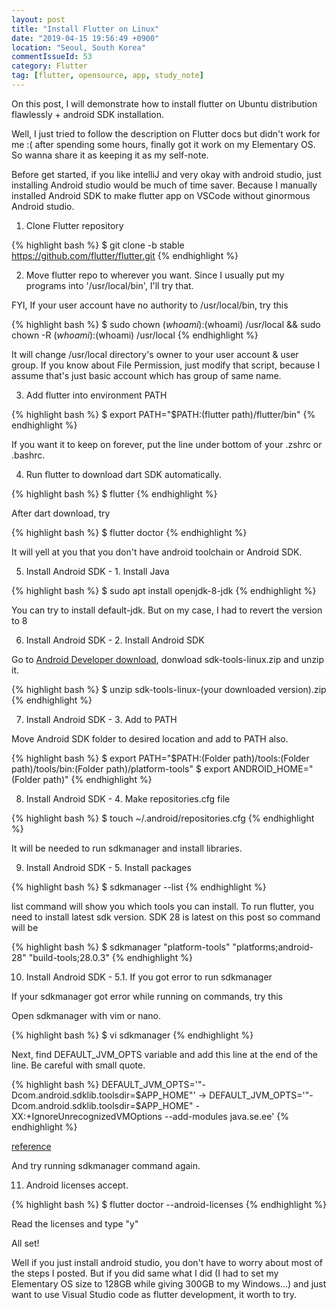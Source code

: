 ```yaml
---
layout: post
title: "Install Flutter on Linux"
date: "2019-04-15 19:56:49 +0900"
location: "Seoul, South Korea"
commentIssueId: 53
category: Flutter
tag: [flutter, opensource, app, study_note]
---
```


On this post, I will demonstrate how to install flutter on Ubuntu distribution flawlessly + android SDK installation.

Well, I just tried to follow the description on Flutter docs but didn't work for me :( after spending some hours, finally got it work on my Elementary OS. So wanna share it as keeping it as my self-note.

Before get started, if you like intelliJ and very okay with android studio, just installing Android studio would be much of time saver. Because I manually installed Android SDK to make flutter app on VSCode without ginormous Android studio.



1. Clone Flutter repository

{% highlight bash %}
$ git clone -b stable https://github.com/flutter/flutter.git
{% endhighlight %}


2. Move flutter repo to wherever you want. Since I usually put my programs into '/usr/local/bin', I'll try that.

FYI, If your user account have no authority to /usr/local/bin, try this

{% highlight bash %}
$ sudo chown $(whoami):$(whoami) /usr/local && sudo chown -R $(whoami):$(whoami) /usr/local
{% endhighlight %}

It will change /usr/local directory's owner to your user account & user group. If you know about File Permission, just modify that script, because I assume that's just basic account which has group of same name.


3. Add flutter into environment PATH

{% highlight bash %}
$ export PATH="$PATH:(flutter path)/flutter/bin"
{% endhighlight %}

If you want it to keep on forever, put the line under bottom of your .zshrc or .bashrc.


4. Run flutter to download dart SDK automatically.

{% highlight bash %}
$ flutter
{% endhighlight %}

After dart download, try

{% highlight bash %}
$ flutter doctor
{% endhighlight %}

It will yell at you that you don't have android toolchain or Android SDK.


5. Install Android SDK - 1. Install Java

{% highlight bash %}
$ sudo apt install openjdk-8-jdk
{% endhighlight %}

You can try to install default-jdk. But on my case, I had to revert the version to 8


6. Install Android SDK - 2. Install Android SDK

Go to [Android Developer download](https://developer.android.com/studio/#downloads), donwload sdk-tools-linux.zip and unzip it.

{% highlight bash %}
$ unzip sdk-tools-linux-(your downloaded version).zip
{% endhighlight %}


7. Install Android SDK - 3. Add to PATH

Move Android SDK folder to desired location and add to PATH also.

{% highlight bash %}
$ export PATH="$PATH:(Folder path)/tools:(Folder path)/tools/bin:(Folder path)/platform-tools"
$ export ANDROID_HOME="(Folder path)"
{% endhighlight %}


8. Install Android SDK - 4. Make repositories.cfg file

{% highlight bash %}
$ touch ~/.android/repositories.cfg
{% endhighlight %}

It will be needed to run sdkmanager and install libraries.

9. Install Android SDK - 5. Install packages

{% highlight bash %}
$ sdkmanager --list
{% endhighlight %}

list command will show you which tools you can install. To run flutter, you need to install latest sdk version. SDK 28 is latest on this post so command will be

{% highlight bash %}
$ sdkmanager "platform-tools" "platforms;android-28" "build-tools;28.0.3"
{% endhighlight %}


10. Install Android SDK - 5.1. If you got error to run sdkmanager

If your sdkmanager got error while running on commands, try this

Open sdkmanager with vim or nano.

{% highlight bash %}
$ vi sdkmanager
{% endhighlight %}

Next, find DEFAULT_JVM_OPTS variable and add this line at the end of the line. Be careful with small quote.

{% highlight bash %}
DEFAULT_JVM_OPTS='"-Dcom.android.sdklib.toolsdir=$APP_HOME"'
->
DEFAULT_JVM_OPTS='"-Dcom.android.sdklib.toolsdir=$APP_HOME" -XX:+IgnoreUnrecognizedVMOptions --add-modules java.se.ee'
{% endhighlight %}

[reference](https://stackoverflow.com/questions/47150410/failed-to-run-sdkmanager-list-android-sdk-with-java-9/47150411)

And try running sdkmanager command again.


11. Android licenses accept.

{% highlight bash %}
$ flutter doctor --android-licenses
{% endhighlight %}

Read the licenses and type "y"


All set!

Well if you just install android studio, you don't have to worry about most of the steps I posted. But if you did same what I did (I had to set my Elementary OS size to 128GB while giving 300GB to my Windows...) and just want to use Visual Studio code as flutter development, it worth to try.

